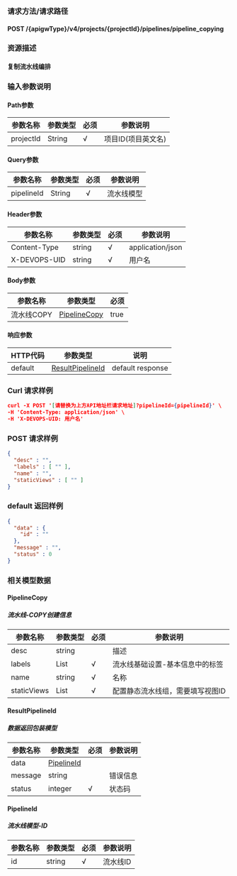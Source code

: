### 请求方法/请求路径
#### POST /{apigwType}/v4/projects/{projectId}/pipelines/pipeline_copying
### 资源描述
#### 复制流水线编排
### 输入参数说明
#### Path参数

| 参数名称      | 参数类型   | 必须  | 参数说明        |
| --------- | ------ | --- | ----------- |
| projectId | String | √   | 项目ID(项目英文名) |

#### Query参数

| 参数名称       | 参数类型   | 必须  | 参数说明  |
| ---------- | ------ | --- | ----- |
| pipelineId | String | √   | 流水线模型 |

#### Header参数

| 参数名称         | 参数类型   | 必须  | 参数说明             |
| ------------ | ------ | --- | ---------------- |
| Content-Type | string | √   | application/json |
| X-DEVOPS-UID | string | √   | 用户名              |

#### Body参数

| 参数名称    | 参数类型                          | 必须   |
| ------- | ----------------------------- | ---- |
| 流水线COPY | [PipelineCopy](#PipelineCopy) | true |

#### 响应参数

| HTTP代码  | 参数类型                                  | 说明               |
| ------- | ------------------------------------- | ---------------- |
| default | [ResultPipelineId](#ResultPipelineId) | default response |

### Curl 请求样例

```Json
curl -X POST '[请替换为上方API地址栏请求地址]?pipelineId={pipelineId}' \
-H 'Content-Type: application/json' \
-H 'X-DEVOPS-UID: 用户名' 
```

### POST 请求样例

```Json
{
  "desc" : "",
  "labels" : [ "" ],
  "name" : "",
  "staticViews" : [ "" ]
}
```

### default 返回样例

```Json
{
  "data" : {
    "id" : ""
  },
  "message" : "",
  "status" : 0
}
```

### 相关模型数据
#### PipelineCopy
##### 流水线-COPY创建信息

| 参数名称        | 参数类型         | 必须  | 参数说明              |
| ----------- | ------------ | --- | ----------------- |
| desc        | string       |     | 描述                |
| labels      | List<string> | √   | 流水线基础设置-基本信息中的标签  |
| name        | string       | √   | 名称                |
| staticViews | List<string> | √   | 配置静态流水线组，需要填写视图ID |

#### ResultPipelineId
##### 数据返回包装模型

| 参数名称    | 参数类型                      | 必须  | 参数说明 |
| ------- | ------------------------- | --- | ---- |
| data    | [PipelineId](#PipelineId) |     |      |
| message | string                    |     | 错误信息 |
| status  | integer                   | √   | 状态码  |

#### PipelineId
##### 流水线模型-ID

| 参数名称 | 参数类型   | 必须  | 参数说明  |
| ---- | ------ | --- | ----- |
| id   | string | √   | 流水线ID |

 
